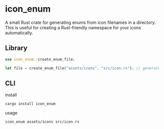 # icon_enum

A small Rust crate for generating enums from icon filenames in a directory.  
This is useful for creating a Rust-friendly namespace for your icons automatically.

## Library
```rust
use icon_enum::create_enum_file;

let file = create_enum_file("assets/icons", "src/icon.rs"); // generate namespace
```

## CLI
install
```install
cargo install icon_enum
```
usage
```text
icon_enum assets/icons src/icon.rs
```
